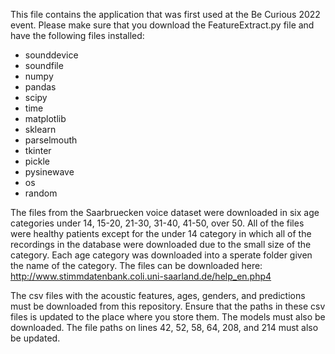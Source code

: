 This file contains the application that was first used at the Be Curious 2022 event. Please make sure that you download the FeatureExtract.py file and have the following files installed:
- sounddevice
- soundfile
- numpy
- pandas
- scipy
- time
- matplotlib
- sklearn
- parselmouth
- tkinter
- pickle
- pysinewave
- os
- random

The files from the Saarbruecken voice dataset were downloaded in six age categories under 14, 15-20, 21-30, 31-40, 41-50, over 50. All of the files were healthy patients except for the under 14 category in which all of the recordings in the database were downloaded due to the small size of the category. Each age category was downloaded into a sperate folder given the name of the category. The files can be downloaded here: http://www.stimmdatenbank.coli.uni-saarland.de/help_en.php4

The csv files with the acoustic features, ages, genders, and predictions must be downloaded from this repository. Ensure that the paths in these csv files is updated to the place where you store them. The models must also be downloaded. The file paths on lines 42, 52, 58, 64, 208, and 214 must also be updated.
